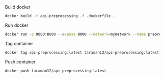 Build docker
```bash
docker build -t api-preprocessing -f .dockerfile .
```

Run docker
```bash
docker run -p 8000:8000 --expose 8000 --network=mynetwork --name preprocessing api-preprocessing
```

Tag container
```bash
docker tag api-preprocessing:latest taraman12/api-preprocessing:latest
```

Push container
```bash
docker push taraman12/api-preprocessing:latest
```
